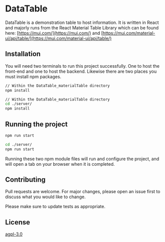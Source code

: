 # DataTable

DataTable is a demonstration table to host information. It is written in React and majorly runs from the React Material Table Library which can be found here: [https://mui.com/](https://mui.com/) and [https://mui.com/material-ui/api/table/](https://mui.com/material-ui/api/table/)
## Installation

You will need two terminals to run this project successfully. One to host the front-end and one to host the backend. Likewise there are two places you must install npm packages.

```bash
// Within the DataTable_materialTable directory
npm install 
```
```bash
// Within the DataTable_materialTable directory
cd ./server/
npm install 
```

## Running the project
```bash
npm run start
```
```bash
cd ./server/
npm run start
```
Running these two npm module files will run and configure the project, and will open a tab on your browser when it is completed.

## Contributing
Pull requests are welcome. For major changes, please open an issue first to discuss what you would like to change.

Please make sure to update tests as appropriate.

## License
[agpl-3.0](https://choosealicense.com/licenses/agpl-3.0/)